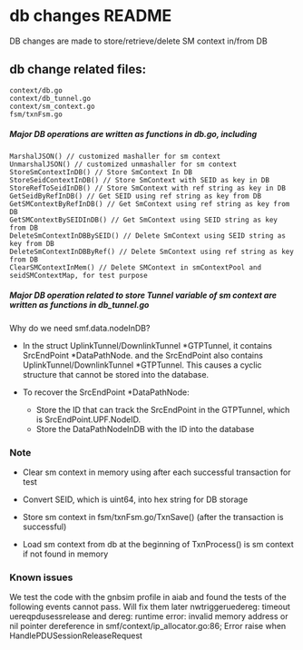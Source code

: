 # db changes README

DB changes are made to store/retrieve/delete SM context in/from DB

## db change related files:

	context/db.go
	context/db_tunnel.go
	context/sm_context.go
	fsm/txnFsm.go

##### Major DB operations are written as functions in db.go, including
    MarshalJSON() // customized mashaller for sm context
	UnmarshalJSON() // customized unmashaller for sm context
	StoreSmContextInDB() // Store SmContext In DB
	StoreSeidContextInDB() // Store SmContext with SEID as key in DB
	StoreRefToSeidInDB() // Store SmContext with ref string as key in DB
	GetSeidByRefInDB() // Get SEID using ref string as key from DB
	GetSMContextByRefInDB() // Get SmContext using ref string as key from DB 
	GetSMContextBySEIDInDB() // Get SmContext using SEID string as key from DB  
	DeleteSmContextInDBBySEID() // Delete SmContext using SEID string as key from DB   
	DeleteSmContextInDBByRef() // Delete SmContext using ref string as key from DB 
	ClearSMContextInMem() // Delete SMContext in smContextPool and seidSMContextMap, for test purpose
	
##### Major DB operation related to store Tunnel variable of sm context are written as functions in db_tunnel.go

Why do we need smf.data.nodeInDB?

- In the struct UplinkTunnel/DownlinkTunnel *GTPTunnel, it contains SrcEndPoint *DataPathNode. and the SrcEndPoint also contains UplinkTunnel/DownlinkTunnel *GTPTunnel. This causes a cyclic structure that cannot be stored into the database.

- To recover the SrcEndPoint *DataPathNode:
	* Store the ID that can track the SrcEndPoint in the GTPTunnel, which is SrcEndPoint.UPF.NodeID. 
	* Store the DataPathNodeInDB with the ID into the database

    
### Note

- Clear sm context in memory using  after each successful transaction for test

- Convert SEID, which is uint64, into hex string for DB storage

- Store sm context in fsm/txnFsm.go/TxnSave() (after the transaction is successful)

- Load sm context from db at the beginning of TxnProcess() is sm context if not found in memory

### Known issues
We test the code with the gnbsim profile in aiab and found the tests of the following events cannot pass. Will fix them later
    nwtriggeruedereg: timeout
    uereqpdusessrelease and dereg: runtime error: invalid memory address or nil pointer dereference in smf/context/ip_allocator.go:86; Error raise when HandlePDUSessionReleaseRequest

